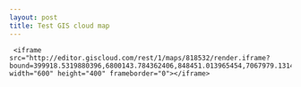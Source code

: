 ```yaml
---
layout: post
title: Test GIS cloud map
---   
```



     <iframe src="http://editor.giscloud.com/rest/1/maps/818532/render.iframe?bound=399918.5319880396,6800143.784362406,848451.013965454,7067979.131473662&toolbar=true&popups=true&layerlist=true" width="600" height="400" frameborder="0"></iframe> 

